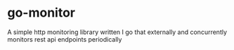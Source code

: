 # go-monitor
A simple http monitoring library written I go that externally and concurrently monitors rest api endpoints periodically 
